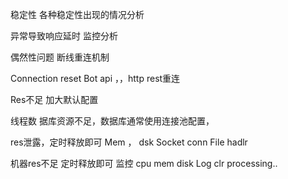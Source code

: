 稳定性 各种稳定性出现的情况分析




异常导致响应延时  监控分析

偶然性问题  断线重连机制

Connection reset
Bot api  ，，http rest重连




Res不足 加大默认配置

线程数
据库资源不足，数据库通常使用连接池配置，


res泄露，定时释放即可
Mem   ， dsk
Socket conn
File hadlr



机器res不足 定时释放即可
监控 cpu mem disk
Log clr processing..
